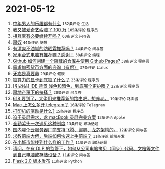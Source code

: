 # 2021-05-12

1. [中年男人的乐趣都有什么](https://www.v2ex.com/t/776398) `152条评论` `生活`
1. [我又被爱奇艺索赔了 100 万](https://www.v2ex.com/t/776461) `105条评论` `程序员`
1. [相互宝有必要继续开吗？](https://www.v2ex.com/t/776375) `60条评论` `问与答`
1. [房奴](https://www.v2ex.com/t/776467) `44条评论` `随想`
1. [有清爽不油腻的防晒霜推荐吗？](https://www.v2ex.com/t/776445) `44条评论` `问与答`
1. [家用台式电脑有推荐嘛？感谢！](https://www.v2ex.com/t/776369) `38条评论` `编程`
1. [Github 如何创建一个隐藏的仓库并使用 Github Pages?](https://www.v2ex.com/t/776373) `38条评论` `程序员`
1. [需求加密货币方面的咨询（有偿）](https://www.v2ex.com/t/776408) `37条评论` `Linux`
1. [牙疼是真要命](https://www.v2ex.com/t/776511) `29条评论` `健康`
1. [锁算力的显卡到底锁了什么？](https://www.v2ex.com/t/776478) `23条评论` `程序员`
1. [[引战帖] IDE 背景 浅色和暗色，到底哪个更护眼？](https://www.v2ex.com/t/776441) `22条评论` `程序员`
1. [房地产税下的抉择？](https://www.v2ex.com/t/776547) `20条评论` `问与答`
1. [618 要到了，大佬们来推荐新的路由吧，想养老。](https://www.v2ex.com/t/776518) `19条评论` `路由器`
1. [Mac 上怎么多开 telegram？](https://www.v2ex.com/t/776440) `16条评论` `Telegram`
1. [打印机的驱动是什么?](https://www.v2ex.com/t/776548) `15条评论` `程序员`
1. [迫于录屏需求，求 macBook 录屏完美方案](https://www.v2ex.com/t/776477) `13条评论` `Apple`
1. [全勤奖头一次遇见这种制度](https://www.v2ex.com/t/776415) `13条评论` `职场话题`
1. [国内哪个云服务器厂商支持飞腾、鲲鹏、龙芯架构的。](https://www.v2ex.com/t/776447) `12条评论` `问与答`
1. [求教前端大佬，后端如何快速上手前端？](https://www.v2ex.com/t/776528) `11条评论` `前端开发`
1. [在小城市能找到什么样的工作？](https://www.v2ex.com/t/776519) `11条评论` `职场话题`
1. [请问，在有 DLP 的监管下，如何从公司电脑拷贝（同步）代码、文档等文件到自己电脑或存储设备？](https://www.v2ex.com/t/776486) `11条评论` `问与答`
1. [Flask 2.0 版本发布](https://www.v2ex.com/t/776474) `11条评论` `Python`
